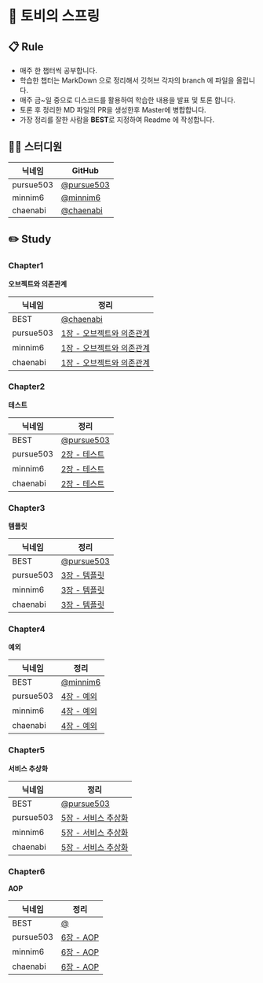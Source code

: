 # 👋 토비의 스프링

## 📋 Rule

- 매주 한 챕터씩 공부합니다.
- 학습한 챕터는 MarkDown 으로 정리해서 깃허브 각자의 branch 에 파일을 올립니다.
- 매주 금~일 중으로 디스코드를 활용하여 학습한 내용을 발표 및 토론 합니다.
- 토론 후 정리한 MD 파일의 PR을 생성한후 Master에 병합합니다.
- 가장 정리를 잘한 사람을 **BEST**로 지정하여 Readme 에 작성합니다.

## 👨‍💻 스터디원

|닉네임|GitHub
| ---- | --- |
| pursue503 | [@pursue503](https://github.com/pursue503)
| minnim6 | [@minnim6](https://github.com/minnim6)
| chaenabi | [@chaenabi](https://github.com/chaenabi)

## ✏️ Study

### Chapter1

**오브젝트와 의존관계**

|닉네임| 정리
| ---- | --- |
| BEST | [@chaenabi](https://reminiscent-headlight-ee3.notion.site/4-1a42c978e0af4509a679bd713fb13175)
| pursue503 | [1장 - 오브젝트와 의존관계](https://github.com/pg-server-study/spring-study/tree/main/JH/chapter1)
| minnim6 | [1장 - 오브젝트와 의존관계](https://github.com/pg-server-study/spring-study/blob/main/jeom/README.md.md)
| chaenabi | [1장 - 오브젝트와 의존관계](https://github.com/pg-server-study/spring-study/tree/main/chaenabi/chapter1)

### Chapter2

**테스트**

| 닉네임    | 정리                                                         |
| --------- | ------------------------------------------------------------ |
| BEST      | [@pursue503](https://github.com/pg-server-study/spring-study/tree/main/JH/chapter2) |
| pursue503 | [2장 - 테스트](https://github.com/pg-server-study/spring-study/tree/main/JH/chapter2)|
| minnim6   | [2장 - 테스트](https://github.com/pg-server-study/spring-study/tree/main/jeom/chapter2)|
| chaenabi   | [2장 - 테스트](https://github.com/pg-server-study/spring-study/tree/main/chaenabi/chapter2)                                                             |

### Chapter3

**템플릿**

| 닉네임    | 정리                                                         |
| --------- | ------------------------------------------------------------ |
| BEST      | [@pursue503](https://github.com/pg-server-study/spring-study/tree/main/JH/chapter3) |
| pursue503 | [3장 - 템플릿](https://github.com/pg-server-study/spring-study/tree/main/JH/chapter3)|
| minnim6   | [3장 - 템플릿](https://github.com/pg-server-study/spring-study/tree/main/jeom/chapter3)|
| chaenabi   | [3장 - 템플릿](https://github.com/pg-server-study/spring-study/tree/main/chaenabi/chapter3)

### Chapter4

**예외**

| 닉네임    | 정리                                                         |
| --------- | ------------------------------------------------------------ |
| BEST      | [@minnim6](https://github.com/pg-server-study/spring-study/tree/main/jeom/chapter4) |
| pursue503 | [4장 - 예외](https://github.com/pg-server-study/spring-study/tree/main/JH/chapter4)|
| minnim6   | [4장 - 예외](https://github.com/pg-server-study/spring-study/tree/main/jeom/chapter4)|
| chaenabi   | [4장 - 예외](https://github.com/pg-server-study/spring-study/tree/main/chaenabi/chapter4)     

### Chapter5

**서비스 추상화**

| 닉네임    | 정리                                                         |
| --------- | ------------------------------------------------------------ |
| BEST      | [@pursue503](https://github.com/pg-server-study/spring-study/tree/main/JH/chapter5)
| pursue503 | [5장 - 서비스 추상화](https://github.com/pg-server-study/spring-study/tree/main/JH/chapter5)|
| minnim6   | [5장 - 서비스 추상화](https://github.com/pg-server-study/spring-study/tree/main/jeom/chapter5)|
| chaenabi   | [5장 - 서비스 추상화](https://github.com/pg-server-study/spring-study/tree/main/chaenabi/chapter5)|

### Chapter6

**AOP**

| 닉네임    | 정리                                                         |
| --------- | ------------------------------------------------------------ |
| BEST      | [@](https://github.com/pg-server-study/spring-study/tree/chaenabi/chaenabi/chapter6)
| pursue503 | [6장 - AOP](https://github.com/pg-server-study/spring-study/tree/JH/JH/chapter6)|
| minnim6   | [6장 - AOP](https://github.com/pg-server-study/spring-study/tree/jeom/jeom/chatper6)|
| chaenabi   | [6장 - AOP](https://github.com/pg-server-study/spring-study/tree/chaenabi/chaenabi/chapter6)|
